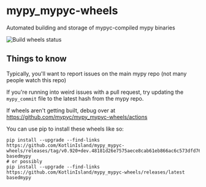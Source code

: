 # mypy_mypyc-wheels
Automated building and storage of mypyc-compiled mypy binaries

![Build wheels status](https://github.com/mypyc/mypy_mypyc-wheels/workflows/Build%20wheels/badge.svg)

## Things to know

Typically, you'll want to report issues on the main mypy repo (not many people
watch this repo)

If you're running into weird issues with a pull request, try updating the
`mypy_commit` file to the latest hash from the mypy repo.

If wheels aren't getting built, debug over at
https://github.com/mypyc/mypy_mypyc-wheels/actions

You can use pip to install these wheels like so:
```
pip install --upgrade --find-links https://github.com/KotlinIsland/mypy_mypyc-wheels/releases/tag/v0.920+dev.48181d26e7575aece8cab61eb866ac6c573dfd76 basedmypy
# or possibly
pip install --upgrade --find-links https://github.com/KotlinIsland/mypy_mypyc-wheels/releases/latest basedmypy
```
